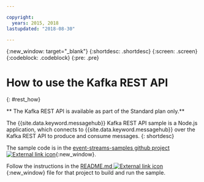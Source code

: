 ```yaml
---

copyright:
  years: 2015, 2018
lastupdated: "2018-08-30"

---
```


{:new_window: target="_blank"}
{:shortdesc: .shortdesc}
{:screen: .screen}
{:codeblock: .codeblock}
{:pre: .pre}

# How to use the Kafka REST API
{: #rest_how}

<!-- info moved to eventstreams025.md because of doc app changes -->
** The Kafka REST API is available as part of the Standard plan only.**
<br/>

<!-- 21/06/18 - commenting out until content ready
## To do: examples
{: notoc}

## To do: supported parameters
{: notoc}

## How to use, download, and set up the Kafka REST API sample
{: #rest_sample notoc}
-->

The {{site.data.keyword.messagehub}} Kafka REST API sample is a Node.js application, which connects to {{site.data.keyword.messagehub}} over the Kafka REST API to produce and consume messages.
{: shortdesc}

The sample code is in the [event-streams-samples github project ![External link icon](../../icons/launch-glyph.svg "External link icon")](https://github.com/ibm-messaging/event-streams-samples/tree/master/kafka-nodejs-console-sample){:new_window}.

Follow the instructions in the [README.md ![External link icon](../../icons/launch-glyph.svg "External link icon")](https://github.com/ibm-messaging/event-streams-samples/tree/master/kafka-nodejs-console-sample){:new_window} file for that project to build and run the sample.

<!-- 
Comment from Andrew
New topic.

    Instructions for getting started, with links for more info
    Simple send and receive URLs with example output
    We need detail about the supported parameters
-->


